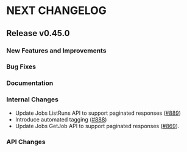 # NEXT CHANGELOG

## Release v0.45.0

### New Features and Improvements

### Bug Fixes

### Documentation

### Internal Changes
* Update Jobs ListRuns API to support paginated responses ([#889](https://github.com/databricks/databricks-sdk-py/pull/889))
* Introduce automated tagging ([#888](https://github.com/databricks/databricks-sdk-py/pull/888))
* Update Jobs GetJob API to support paginated responses ([#869](https://github.com/databricks/databricks-sdk-py/pull/869)).

### API Changes
